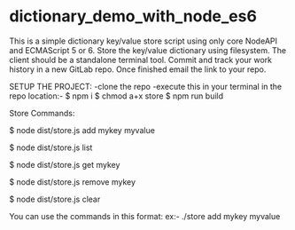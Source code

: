 # dictionary_demo_with_node_es6


This is a simple dictionary key/value store script using only core NodeAPI and ECMAScript 5 or 6.
Store the key/value dictionary using filesystem.
The client should be a standalone terminal tool.
Commit and track your work history in a new GitLab repo. Once finished email the link to your repo.

SETUP THE PROJECT:
-clone the repo
-execute this in your terminal in the repo location:-
$ npm i
$ chmod a+x store
$ npm run build


Store Commands:

$ node dist/store.js add mykey myvalue

$ node dist/store.js list

$ node dist/store.js get mykey

$ node dist/store.js remove mykey

$ node dist/store.js clear

You can use the commands in this format:
ex:- ./store add mykey myvalue
